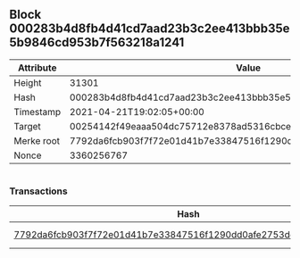 ## Block 000283b4d8fb4d41cd7aad23b3c2ee413bbb35e5b9846cd953b7f563218a1241

Attribute | Value
--- | ---
Height | 31301
Hash | 000283b4d8fb4d41cd7aad23b3c2ee413bbb35e5b9846cd953b7f563218a1241
Timestamp | 2021-04-21T19:02:05+00:00
Target | 00254142f49eaaa504dc75712e8378ad5316cbcead634704b3734b6271167cc4
Merke root | 7792da6fcb903f7f72e01d41b7e33847516f1290dd0afe2753ddd452a365a318
Nonce | 3360256767

```

```

### Transactions

Hash | Amount
--- | ---
[7792da6fcb903f7f72e01d41b7e33847516f1290dd0afe2753ddd452a365a318](7792da6fcb903f7f72e01d41b7e33847516f1290dd0afe2753ddd452a365a318.md) | 10.00000000 SKEPTI 
